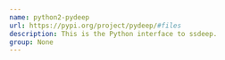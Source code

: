 ```yaml
---
name: python2-pydeep
url: https://pypi.org/project/pydeep/#files
description: This is the Python interface to ssdeep.
group: None
---
```

